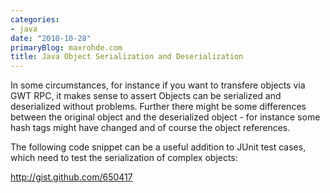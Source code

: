 ```yaml
---
categories:
- java
date: "2010-10-28"
primaryBlog: maxrohde.com
title: Java Object Serialization and Deserialization
---
```


In some circumstances, for instance if you want to transfere objects via GWT RPC, it makes sense to assert Objects can be serialized and deserialized without problems. Further there might be some differences between the original object and the deserialized object - for instance some hash tags might have changed and of course the object references.

The following code snippet can be a useful addition to JUnit test cases, which need to test the serialization of complex objects:

http://gist.github.com/650417